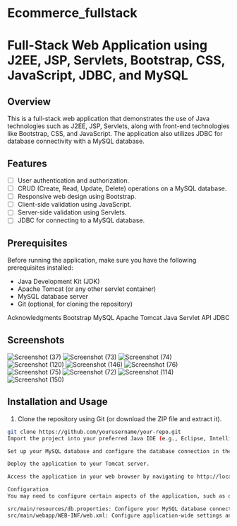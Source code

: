 # Ecommerce_fullstack
# Full-Stack Web Application using J2EE, JSP, Servlets, Bootstrap, CSS, JavaScript, JDBC, and MySQL

## Overview
This is a full-stack web application that demonstrates the use of Java technologies such as J2EE, JSP, Servlets, along with front-end technologies like Bootstrap, CSS, and JavaScript. The application also utilizes JDBC for database connectivity with a MySQL database.

## Features
- [ ] User authentication and authorization.
- [ ] CRUD (Create, Read, Update, Delete) operations on a MySQL database.
- [ ] Responsive web design using Bootstrap.
- [ ] Client-side validation using JavaScript.
- [ ] Server-side validation using Servlets.
- [ ] JDBC for connecting to a MySQL database.

## Prerequisites
Before running the application, make sure you have the following prerequisites installed:

- Java Development Kit (JDK)
- Apache Tomcat (or any other servlet container)
- MySQL database server
- Git (optional, for cloning the repository)

Acknowledgments
Bootstrap
MySQL
Apache Tomcat
Java Servlet API
JDBC
## Screenshots
![Screenshot (37)](https://github.com/samareshm61/Ecommerce_fullstack/assets/100060477/2d35eb48-1caf-4af7-bbdd-72d3c7136ad5)
![Screenshot (73)](https://github.com/samareshm61/Ecommerce_fullstack/assets/100060477/3718eb71-5e93-4631-8df6-9d2c2a003a88)
![Screenshot (74)](https://github.com/samareshm61/Ecommerce_fullstack/assets/100060477/7230b025-b7ce-493a-8e62-381ac4299b91)
![Screenshot (120)](https://github.com/samareshm61/Ecommerce_fullstack/assets/100060477/e43c09f7-082d-45e7-b51b-d6c43b2cce35)
![Screenshot (146)](https://github.com/samareshm61/Ecommerce_fullstack/assets/100060477/8b1ea54d-04c9-4798-bde6-10602c01c39f)
![Screenshot (76)](https://github.com/samareshm61/Ecommerce_fullstack/assets/100060477/6d966431-4ab3-446c-901e-d006b818a84f)
![Screenshot (75)](https://github.com/samareshm61/Ecommerce_fullstack/assets/100060477/ff11a30e-f50e-48ef-be98-d350c53c7a70)
![Screenshot (72)](https://github.com/samareshm61/Ecommerce_fullstack/assets/100060477/2390f8ee-d22f-4df9-b787-9925478ab44e)
![Screenshot (114)](https://github.com/samareshm61/Ecommerce_fullstack/assets/100060477/579d11e6-c286-4e41-909c-08770432d8cc)
![Screenshot (150)](https://github.com/samareshm61/Ecommerce_fullstack/assets/100060477/cb1108bb-d6fe-4872-b276-069d2b4f5f1e)


## Installation and Usage
1. Clone the repository using Git (or download the ZIP file and extract it).
```bash
git clone https://github.com/yourusername/your-repo.git
Import the project into your preferred Java IDE (e.g., Eclipse, IntelliJ IDEA).

Set up your MySQL database and configure the database connection in the src/main/resources/db.properties file.

Deploy the application to your Tomcat server.

Access the application in your web browser by navigating to http://localhost:8080/your-app-name.

Configuration
You may need to configure certain aspects of the application, such as database connection details or application settings. Check the following files for configuration:

src/main/resources/db.properties: Configure your MySQL database connection details here.
src/main/webapp/WEB-INF/web.xml: Configure application-wide settings and Servlet mappings.![Screenshot (37)](https://github.com/samareshm61/Ecommerce_fullstack/assets/100060477/e582d589-faa3-44d3-a1c6-b71384160e16)

